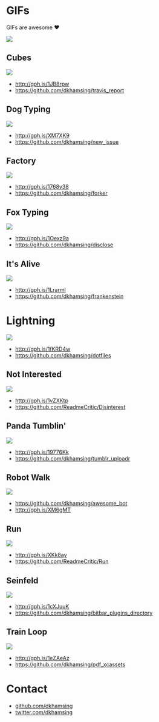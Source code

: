 # GIFs

GIFs are awesome :heart:

![](http://i.giphy.com/12UlfHpF05ielO.gif)

## Cubes

![](assets/cubes.gif)

- http://gph.is/1JB8rpw
- https://github.com/dkhamsing/travis_report

## Dog Typing

![](assets/dog-typing.gif)

- http://gph.is/XM7XK9
- https://github.com/dkhamsing/new_issue

## Factory

![](assets/factory.gif)

- http://gph.is/1768v38
- https://github.com/dkhamsing/forker

## Fox Typing

![](assets/fox-mulder-typing.gif)

- http://gph.is/1Oexz9a
- https://github.com/dkhamsing/disclose

## It's Alive

![](assets/its-alive.gif)

- http://gph.is/1Lrarml
- https://github.com/dkhamsing/frankenstein

# Lightning

![](assets/lightning.gif)

- http://gph.is/1fKRD4w
- https://github.com/dkhamsing/dotfiles

## Not Interested

![](assets/not-interested.gif)

- http://gph.is/1vZXKtp
- https://github.com/ReadmeCritic/Disinterest

## Panda Tumblin'

![](assets/panda-tumblin.gif)

- http://gph.is/19776Kk
- https://github.com/dkhamsing/tumblr_uploadr

## Robot Walk

![](assets/robot-walk.gif)

- https://github.com/dkhamsing/awesome_bot
- http://gph.is/XM6gMT

## Run

![](assets/run.gif)

- http://gph.is/XKk8ay
- https://github.com/ReadmeCritic/Run

## Seinfeld

![](assets/seinfeld-computer.gif)

- http://gph.is/1cXJuuK
- https://github.com/dkhamsing/bitbar_plugins_directory

## Train Loop

![](assets/train-loop.gif)

- http://gph.is/1eZAeAz
- https://github.com/dkhamsing/pdf_xcassets

# Contact

- [github.com/dkhamsing](https://github.com/dkhamsing)
- [twitter.com/dkhamsing](https://twitter.com/dkhamsing)
